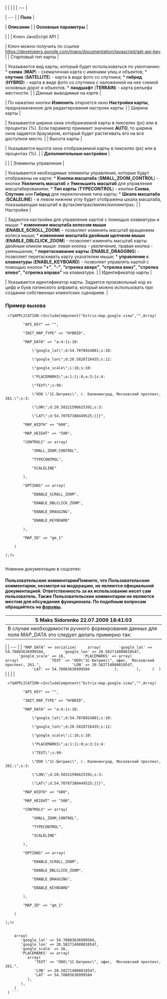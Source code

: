 |  |  |  |
| --- |

| --- |
| **Поле** |

| **Описание** |
| **Основные параметры** |

| |
| Ключ JavaScript API |

| Ключ можно получить по ссылке https://developers.google.com/maps/documentation/javascript/get-api-key. |
| Стартовый тип карты |

| Указывается вид карты, который будет использоваться по умолчанию:  * **схема** (**MAP**) - схематичная карта с именами улиц и объектов; * **спутник** (**SATELLITE**) - карта в виде фото со спутника; * **гибрид** (**HYBRID**) - карта в виде фото со спутника с наложенной на нее схемой основных дорог и объектов. * **ландшафт** (**TERRAIN**) - карта рельефа местности. |
| Данные выводимые на карте |

| По нажатию кнопки **Изменить** откроется окно **Настройки карты**, предназначенное для редактирования настроек карты: |
| Ширина карты |

| Указывается ширина окна отображаемой карты в пикселях (px) или в процентах (%). Если параметр принмает значение **AUTO**, то ширина окна задается браузером, который будет растягивать его на все доступное место. |
| Высота карты |

| Указывается высота окна отображаемой карты в пикселях (px) или в процентах (%). |
| **Дополнительные настройки** |

| |
| Элементы управления |

| Указываются необходимые элементы управления, которые будут отображены на карте:  * **Кнопки масштаба** (**SMALL\_ZOOM\_CONTROL**) - кнопки **Увеличить масштаб** и **Уменьшить масштаб** для управления масштабированием; * **Тип карты** (**TYPECONTROL**) - кнопки **Схема**, **Спутник** или **Гибрид** для переключения типа карты; * **Шкала масштаба** (**SCALELINE**) - в левом нижнем углу будет отображена шкала масштаба, показывающая масштаб в футах/метрах/милях/километрах. |
| Настройки |

| Задаются настройки для управление картой с помощью клавиатуры и мыши:  * **изменение масштаба колесом мыши** (**ENABLE\_SCROLL\_ZOOM**) - позволяет изменять масштаб вращением колеса мыши; * **изменение масштаба двойным щелчком мыши** (**ENABLE\_DBLCLICK\_ZOOM**) - позволяет изменять масштаб карты двойным кликом мыши: левая кнопка - увеличение, правая кнопка - уменьшение; * **перетаскивание карты** (**ENABLE\_DRAGGING**) - позволяет перетаскивать карту указателем мыши; * **управление с клавиатуры** (**ENABLE\_KEYBOARD**) - позволяет управлять картой с помощью кнопок **"+"**, **"-"**, **"стрелка вверх"**, **"стрелка вниз"**, **"стрелка влево"**, **"стрелка вправо"** на клавиатуре. |
| Идентификатор карты |

| Указывается идентификатор карты. Задается произвольный код из цифр и букв латинского алфавита, который можно использовать при создании собственных клиентских сценариев. |

### Пример вызова

```
 <?$APPLICATION->IncludeComponent("bitrix:map.google.view","",Array(

		"API_KEY" => "",

		"INIT_MAP_TYPE" => "HYBRID",

		"MAP_DATA" => "a:4:{s:10:

			\"google_lat\";d:54.7078924801;s:10:

			\"google_lon\";d:20.5828726435;s:12:

			\"google_scale\";i:16;s:10:

			\"PLACEMARKS\";a:1:{i:0;a:3:{s:4:

			\"TEXT\";s:99:

			\"ООО \"1С-Битрикс\", г. Калининград, Московский проспект, 261.\";s:3:

			\"LON\";d:20.58321596625391;s:3:

			\"LAT\";d:54.70787388449525;}}}",

		"MAP_WIDTH" => "600",

		"MAP_HEIGHT" => "500",

		"CONTROLS" => array(

			"SMALL_ZOOM_CONTROL",

			"TYPECONTROL",

			"SCALELINE"

		),

		"OPTIONS" => array(

			"ENABLE_SCROLL_ZOOM",

			"ENABLE_DBLCLICK_ZOOM",

			"ENABLE_DRAGGING",

			"ENABLE_KEYBOARD"

		),

		"MAP_ID" => "gm_1"

	)

);?> 


```

Новинки документации в соцсетях:

#### Пользовательские комментарииПомните, что Пользовательские комментарии, несмотря на модерацию, не являются официальной документацией. Ответственность за их использование несет сам пользователь. Также Пользовательские комментарии не являются местом для обсуждения функционала. По подобным вопросам обращайтесь на [форумы](http://dev.1c-bitrix.ru/community/forums/group1/).

| 5  **Maks Sidorenko** 22.07.2009 18:41:03 |
| --- |
| В случае необходимости ручного формирования данных для поля MAP\_DATA это следует делать примерно так:  |

| | --- | | ``` "MAP_DATA" => serialize( 
    array( 
       'google_lat' => 54.70803636999584, 
       'google_lon' => 20.582714080810547, 
       'google_scale' => 16, 
       'PLACEMARKS' => array( 
          array( 
             'TEXT' => "ООО\"1С-Битрикс\", офис,  Московский проспект, 261.", 
             'LON' => 20.582714080810547, 
             'LAT' => 54.70803636999584 
          ), 
       ), 
    ) 
 ) ``` | |
|  |

```
 <?$APPLICATION->IncludeComponent("bitrix:map.google.view","",Array(

		"API_KEY" => "",

		"INIT_MAP_TYPE" => "HYBRID",

		"MAP_DATA" => "a:4:{s:10:

			\"google_lat\";d:54.7078924801;s:10:

			\"google_lon\";d:20.5828726435;s:12:

			\"google_scale\";i:16;s:10:

			\"PLACEMARKS\";a:1:{i:0;a:3:{s:4:

			\"TEXT\";s:99:

			\"ООО \"1С-Битрикс\", г. Калининград, Московский проспект, 261.\";s:3:

			\"LON\";d:20.58321596625391;s:3:

			\"LAT\";d:54.70787388449525;}}}",

		"MAP_WIDTH" => "600",

		"MAP_HEIGHT" => "500",

		"CONTROLS" => array(

			"SMALL_ZOOM_CONTROL",

			"TYPECONTROL",

			"SCALELINE"

		),

		"OPTIONS" => array(

			"ENABLE_SCROLL_ZOOM",

			"ENABLE_DBLCLICK_ZOOM",

			"ENABLE_DRAGGING",

			"ENABLE_KEYBOARD"

		),

		"MAP_ID" => "gm_1"

	)

);?> 


```

``` "MAP_DATA" => serialize( 
    array( 
       'google_lat' => 54.70803636999584, 
       'google_lon' => 20.582714080810547, 
       'google_scale' => 16, 
       'PLACEMARKS' => array( 
          array( 
             'TEXT' => "ООО\"1С-Битрикс\", офис,  Московский проспект, 261.", 
             'LON' => 20.582714080810547, 
             'LAT' => 54.70803636999584 
          ), 
       ), 
    ) 
 ) ```